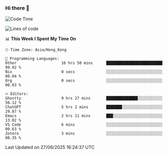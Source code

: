 ### Hi there 👋

<!--
**nicehiro/nicehiro** is a ✨ _special_ ✨ repository because its `README.md` (this file) appears on your GitHub profile.

Here are some ideas to get you started:

- 🔭 I’m currently working on ...
- 🌱 I’m currently learning ...
- 👯 I’m looking to collaborate on ...
- 🤔 I’m looking for help with ...
- 💬 Ask me about ...
- 📫 How to reach me: ...
- 😄 Pronouns: ...
- ⚡ Fun fact: ...
-->

<!--START_SECTION:waka-->
![Code Time](http://img.shields.io/badge/Code%20Time-756%20hrs%2023%20mins-blue)

![Lines of code](https://img.shields.io/badge/From%20Hello%20World%20I%27ve%20Written-1.7%20million%20lines%20of%20code-blue)

📊 **This Week I Spent My Time On** 

```text
🕑︎ Time Zone: Asia/Hong_Kong

💬 Programming Languages: 
Other                    16 hrs 50 mins      █████████████████████████   99.92 % 
Nix                      0 secs              ░░░░░░░░░░░░░░░░░░░░░░░░░   00.04 % 
Org                      0 secs              ░░░░░░░░░░░░░░░░░░░░░░░░░   00.03 % 

🔥 Editors: 
Ghostty                  9 hrs 27 mins       ██████████████░░░░░░░░░░░   56.12 % 
ChatGPT                  5 hrs 2 mins        ███████░░░░░░░░░░░░░░░░░░   29.87 % 
Emacs                    2 hrs 11 mins       ███░░░░░░░░░░░░░░░░░░░░░░   13.02 % 
VS Code                  6 mins              ░░░░░░░░░░░░░░░░░░░░░░░░░   00.63 % 
Zotero                   3 mins              ░░░░░░░░░░░░░░░░░░░░░░░░░   00.35 % 
```


 Last Updated on 27/06/2025 16:24:37 UTC
<!--END_SECTION:waka-->
